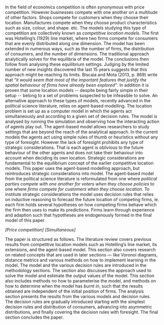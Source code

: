 In the field of economics competition is often synonymous with price competition. However businesses compete with one another on a multitude of other factors. Shops compete for customers when they choose their location. Manufactures compete when they choose product characteristics such as size, colour, and shape. etc. The models studying this type of competition are collectively known as *competitive location models*. The first was Hotelling’s (1929) line market, where two firms compete for consumers that are evenly distributed along one dimension. The model has been extended in numerous ways, such as the number of firms, the distribution of consumers, and the number of dimensions. The traditional approach analytically solves for the equilibria of the model. The conclusions then follow from analysing these equilibrium settings. Judging by the limited number of new insights discovered the last 15 years suggests that this approach might be reaching its limits. Biscaia and Mota (2013, p. 869) write that *“it would seem that most of the important features that justify the spatial behaviour of firms have already been explored”*. In addition it is proven that some location models -- despite being fairly simple in their setup -- belong to a set of problems suspected to be infeasible to solve. An alternative approach to these types of models, recently advanced in the political science literature, relies on agent-based modelling. The location problem is set up as a computer model in which the agents act simultaneously and according to a given set of decision rules. The model is analysed by running the simulation and observing how the interacting action of agents play out. The agent-based model allows researchers to study settings that are beyond the reach of the analytical approach. In the current models the agents act using simple rules of thumb or heuristics without any type of foresight. However the lack of foresight prohibits any type of strategic considerations. That is each agent is oblivious to the future behaviour of the other agents and does not take their behaviour into account when deciding its own location. Strategic considerations are fundamental to the equilibrium concept of the earlier competitive location models. This paper uses the agent-based modelling approach, but reintroduces strategic considerations into model. The agent-based model from the political science literature is reformulated from one where *political parties compete with one another for voters when they choose policies* to one where *firms compete for customers when they choose location*. To institute strategic considerations the model uses decision rules that relies on inductive reasoning to forecast the future location of competing firms, ie. each firm holds several hypotheses on how competing firms behave which the firm then uses to make its predictions. Firms learn through experience and adaption such that hypotheses are endogenously formed in the final model of this paper.

_[Price competition]_
_[Simultaneous]_

The paper is structured as follows. The literature review covers previous results from competitive location models such as Hotelling’s line market, its extensions, and the agent-based model. This section also covers research on related concepts that are used in later sections — like Voronoi diagrams, distance metrics and various methods on how to implement learning in the model. The model and the various decision rules are introduced in the methodology sections. The section also discusses the approach used to solve the model and estimate the output values of the model. This section also includes methods no how to parameterise the model, and methods on how to determine when the model has *burnt in*, such that the results obtained are independent of the initial position of firms. The analysis section presents the results from the various models and decision rules. The decision rules are gradually introduced starting with the simplest decision rules and distribution of consumers, advancing into asymmetric distributions, and finally covering the decision rules with foresight. The final section concludes the paper.